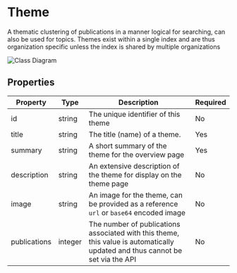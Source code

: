 # Theme

A thematic clustering of publications in a manner logical for searching, can also be used for topics. Themes exist within a single index and are thus organization specific unless the index is shared by multiple organizations

![Class Diagram](https://github.com/CommonGateway/OpenIndex/blob/services-yaml/docs/schema/Theme.svg)

## Properties

| Property | Type | Description | Required |
|----------|------|-------------|----------|
| id | string | The unique identifier of this theme | No |
| title | string | The title (name) of a theme. | Yes |
| summary | string | A short summary of the theme for the overview page | Yes |
| description | string | An extensive description of the theme for display on the theme page | No |
| image | string | An image for the theme, can be provided as a reference `url` or `base64` encoded image | No |
| publications | integer | The number of publications associated with this theme, this value is automatically updated and thus cannot be set via the API | No |
